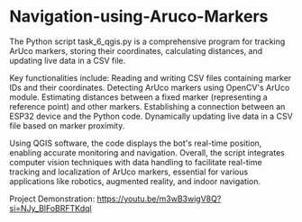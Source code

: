 # Navigation-using-Aruco-Markers
The Python script task_6_qgis.py is a comprehensive program for tracking ArUco markers, storing their coordinates, calculating distances, and updating live data in a CSV file.

Key functionalities include:
Reading and writing CSV files containing marker IDs and their coordinates.
Detecting ArUco markers using OpenCV's ArUco module.
Estimating distances between a fixed marker (representing a reference point) and other markers.
Establishing a connection between an ESP32 device and the Python code.
Dynamically updating live data in a CSV file based on marker proximity.

Using QGIS software, the code displays the bot's real-time position, enabling accurate monitoring and navigation.
Overall, the script integrates computer vision techniques with data handling to facilitate real-time tracking and localization of ArUco markers, essential for various applications like robotics, augmented reality, and indoor navigation.

Project Demonstration: https://youtu.be/m3wB3wigV8Q?si=NJy_BlFoBRFTKdql
